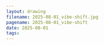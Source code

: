 ```yaml
---
layout: drawing
filename: 2025-08-01_vibe-shift.jpg
pagename: 2025-08-01_vibe-shift
date: 2025-08-01
tags:
---
```

